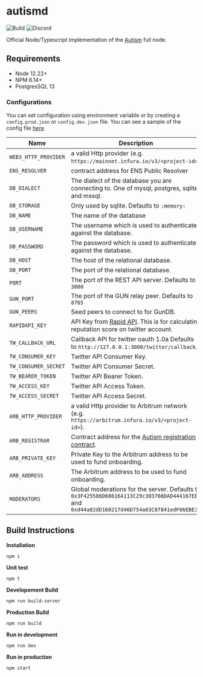 # autismd

![Build](https://github.com/autism-org/autismd/actions/workflows/build-and-test.yml/badge.svg)
![Discord](https://img.shields.io/discord/887573677959417889)

Official Node/Typescript implementation of the [Autism](https://docs.auti.sm/) full node.

## Requirements
- Node 12.22+
- NPM 6.14+
- PostgresSQL 13

### Configurations
You can set configuration using environment variable or by creating a `config.prod.json` or `config.dev.json` file. You can see a sample of the config file [here](./config.sample.json).

| Name | Description |  
| ------------- |-------------| 
| `WEB3_HTTP_PROVIDER` | a valid Http provider (e.g. `https://mainnet.infura.io/v3/<project-id>`) |
| `ENS_RESOLVER` | contract address for ENS Public Resolver |
| `DB_DIALECT` | The dialect of the database you are connecting to. One of mysql, postgres, sqlite and mssql. |
| `DB_STORAGE` | Only used by sqlite. Defaults to `:memory:` |
| `DB_NAME` | The name of the database |
| `DB_USERNAME` | The username which is used to authenticate against the database. |
| `DB_PASSWORD` | The password which is used to authenticate against the database. |
| `DB_HOST` | The host of the relational database. |
| `DB_PORT` | The port of the relational database. |
| `PORT` | The port of the REST API server. Defaults to `3000`|
| `GUN_PORT` | The port of the GUN relay peer. Defaults to `8765`|
| `GUN_PEERS` | Seed peers to connect to for GunDB. |
| `RAPIDAPI_KEY` | API Key from [Rapid API](https://rapidapi.com/hub). This is for calculating reputation score on twitter account. |
| `TW_CALLBACK_URL` | Callback API for twitter oauth 1.0a Defaults to `http://127.0.0.1:3000/twitter/callback`. |
| `TW_CONSUMER_KEY` | Twitter API Consumer Key. |
| `TW_CONSUMER_SECRET` | Twitter API Consumer Secret. |
| `TW_BEARER_TOKEN` | Twitter API Bearer Token. |
| `TW_ACCESS_KEY` | Twitter API Access Token. |
| `TW_ACCESS_SECRET` | Twitter API Access Secret. |
| `ARB_HTTP_PROVIDER` | a valid Http provider to Arbitrum network (e.g. `https://arbitrum.infura.io/v3/<project-id>`). |
| `ARB_REGISTRAR` | Contract address for the [Autism registration contract](https://github.com/autism-org/contracts). |
| `ARB_PRIVATE_KEY` | Private Key to the Arbitrum address to be used to fund onboarding. |
| `ARB_ADDRESS` | The Arbitrum address to be used to fund onboarding. |
| `MODERATORS` | Global moderations for the server. Defaults to `0x3F425586D68616A113C29c303766DAD444167EE8` and `0xd44a82dD160217d46D754a03C8f841edF06EBE3c` |

## Build Instructions

**Installation**
```
npm i
```

**Unit test**
```
npm t
```

**Developement Build**
```
npm run build-server
```

**Production Build**
```
npm run build
```

**Run in development**
```
npm run dev
```

**Run in production**
```
npm start
```
